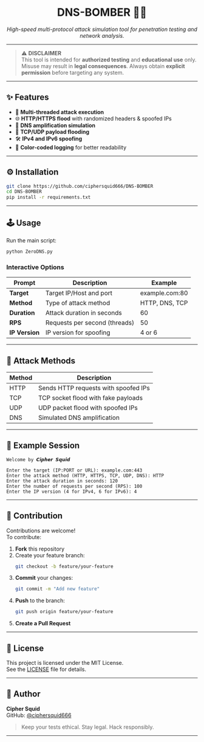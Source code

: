 <h1 align="center">DNS-BOMBER 🚀🧨</h1>
<p align="center"><i>High-speed multi-protocol attack simulation tool for penetration testing and network analysis.</i></p>

---

> ⚠️ **DISCLAIMER**  
> This tool is intended for **authorized testing** and **educational use** only.  
> Misuse may result in **legal consequences**. Always obtain **explicit permission** before targeting any system.

---

## ✨ Features

- 🔁 **Multi-threaded attack execution**
- 🌐 **HTTP/HTTPS flood** with randomized headers & spoofed IPs
- 🧬 **DNS amplification simulation**
- 🔌 **TCP/UDP payload flooding**
- 🛠️ **IPv4 and IPv6 spoofing**
- 📝 **Color-coded logging** for better readability

---

## ⚙️ Installation

```bash
git clone https://github.com/ciphersquid666/DNS-BOMBER
cd DNS-BOMBER
pip install -r requirements.txt
```

---

## 🕹️ Usage

Run the main script:

```bash
python ZeroDNS.py
```

### Interactive Options

| Prompt           | Description                     | Example         |
|------------------|---------------------------------|-----------------|
| **Target**       | Target IP/Host and port         | example.com:80  |
| **Method**       | Type of attack method           | HTTP, DNS, TCP  |
| **Duration**     | Attack duration in seconds      | 60              |
| **RPS**          | Requests per second (threads)   | 50              |
| **IP Version**   | IP version for spoofing         | 4 or 6          |

---

## 🧪 Attack Methods

| Method | Description                                |
|--------|--------------------------------------------|
| HTTP   | Sends HTTP requests with spoofed IPs       |
| TCP    | TCP socket flood with fake payloads        |
| UDP    | UDP packet flood with spoofed IPs          |
| DNS    | Simulated DNS amplification                |

---

## 🧾 Example Session

```
Welcome by 𝘾𝙞𝙥𝙝𝙚𝙧 𝙎𝙦𝙪𝙞𝙙 

Enter the target (IP:PORT or URL): example.com:443
Enter the attack method (HTTP, HTTPS, TCP, UDP, DNS): HTTP
Enter the attack duration in seconds: 120
Enter the number of requests per second (RPS): 100
Enter the IP version (4 for IPv4, 6 for IPv6): 4
```

---

## 🤝 Contribution

Contributions are welcome!  
To contribute:

1. **Fork** this repository  
2. Create your feature branch:  
   ```bash
   git checkout -b feature/your-feature
   ```
3. **Commit** your changes:  
   ```bash
   git commit -m "Add new feature"
   ```
4. **Push** to the branch:  
   ```bash
   git push origin feature/your-feature
   ```
5. **Create a Pull Request**

---

## 📄 License

This project is licensed under the MIT License.  
See the [LICENSE](LICENSE) file for details.

---

## 🐙 Author

**Cipher Squid**  
GitHub: [@ciphersquid666](https://github.com/ciphersquid666)

> Keep your tests ethical. Stay legal. Hack responsibly.

---
